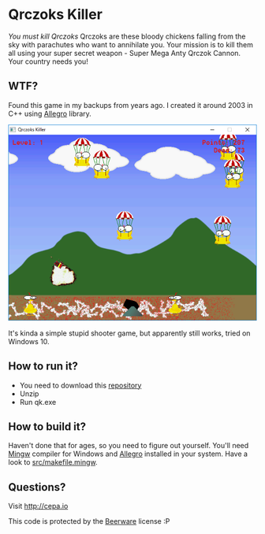 # Qrczoks Killer

*You must kill Qrczoks*
Qrczoks are these bloody chickens falling from the sky with parachutes who want to annihilate you.
Your mission is to kill them all using your super secret weapon - Super Mega Anty Qrczok Cannon.
Your country needs you!

## WTF?
Found this game in my backups from years ago. I created it around 2003 in C++ using [Allegro](http://liballeg.org/) library.

![qk1](https://raw.githubusercontent.com/cepa/qk/master/screenshots/QrczoksKiller2.png)

It's kinda a simple stupid shooter game, but apparently still works, tried on Windows 10.

## How to run it?
* You need to download this [repository](https://github.com/cepa/qk/archive/master.zip)
* Unzip
* Run qk.exe

## How to build it?
Haven't done that for ages, so you need to figure out yourself. You'll need [Mingw](http://www.mingw.org/) compiler for Windows and [Allegro](http://liballeg.org/) installed in your system. Have a look to [src/makefile.mingw](https://github.com/cepa/qk/blob/master/src/makefile.mingw).

## Questions?
Visit http://cepa.io

This code is protected by the [Beerware](https://en.wikipedia.org/wiki/Beerware) license :P
